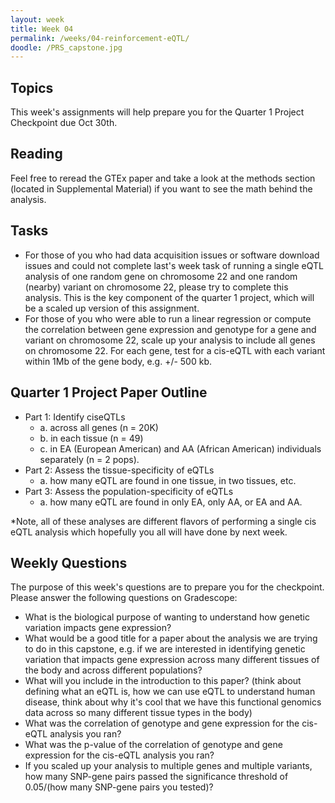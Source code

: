 ```yaml
---
layout: week
title: Week 04
permalink: /weeks/04-reinforcement-eQTL/
doodle: /PRS_capstone.jpg
---
```


## Topics

This week's assignments will help prepare you for the Quarter 1 Project Checkpoint due Oct 30th. 

## Reading

Feel free to reread the GTEx paper and take a look at the methods section (located in Supplemental Material) if you want to see the math behind the analysis.

## Tasks

* For those of you who had data acquisition issues or software download issues and could not complete last's week task of running a single eQTL analysis of one random gene on chromosome 22 and one random (nearby) variant on chromosome 22, please try to complete this analysis. This is the key component of the quarter 1 project, which will be a scaled up version of this assignment. 
* For those of you who were able to run a linear regression or compute the correlation between gene expression and genotype for a gene and variant on chromosome 22, scale up your analysis to include all genes on chromosome 22. For each gene, test for a cis-eQTL with each variant within 1Mb of the gene body, e.g. +/- 500 kb. 

## Quarter 1 Project Paper Outline 

* Part 1: Identify ciseQTLs 
    * a. across all genes (n = 20K)
    * b. in each tissue (n = 49)
    * c. in EA (European American) and AA (African American) individuals separately (n = 2 pops). 
* Part 2: Assess the tissue-specificity of eQTLs
    * a. how many eQTL are found in one tissue, in two tissues, etc.
* Part 3: Assess the population-specificity of eQTLs
    * a. how many eQTL are found in only EA, only AA, or EA and AA. 

*Note, all of these analyses are different flavors of performing a single cis eQTL analysis which hopefully you all will have done by next week. 

## Weekly Questions

The purpose of this week's questions are to prepare you for the checkpoint. Please answer the following questions on Gradescope:

* What is the biological purpose of wanting to understand how genetic variation impacts gene expression?
* What would be a good title for a paper about the analysis we are trying to do in this capstone, e.g. if we are interested in identifying genetic variation that impacts gene expression across many different tissues of the body and across different populations?
* What will you include in the introduction to this paper? (think about defining what an eQTL is, how we can use eQTL to understand human disease, think about why it's cool that we have this functional genomics data across so many different tissue types in the body)
* What was the correlation of genotype and gene expression for the cis-eQTL analysis you ran? 
* What was the p-value of the correlation of genotype and gene expression for the cis-eQTL analysis you ran? 
* If you scaled up your analysis to multiple genes and multiple variants, how many SNP-gene pairs passed the significance threshold of 0.05/(how many SNP-gene pairs you tested)?



